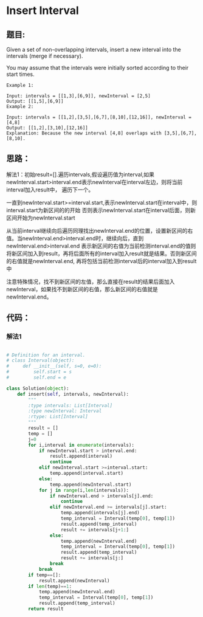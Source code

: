# Insert Interval

## 题目:

Given a set of non-overlapping intervals, insert a new interval into the intervals (merge if necessary).

You may assume that the intervals were initially sorted according to their start times.

```
Example 1:

Input: intervals = [[1,3],[6,9]], newInterval = [2,5]
Output: [[1,5],[6,9]]
Example 2:

Input: intervals = [[1,2],[3,5],[6,7],[8,10],[12,16]], newInterval = [4,8]
Output: [[1,2],[3,10],[12,16]]
Explanation: Because the new interval [4,8] overlaps with [3,5],[6,7],[8,10].
```

## 思路：
  
  解法1：初始result=[].遍历intervals,假设遍历值为interval,如果newInterval.start>interval.end表示newInterval在interval左边，则将当前interval加入result中，
  遍历下一个。
  
  一直到newInterval.start>=interval.start,表示newInterval.start在interval中，则interval.start为新区间的的开始
  否则表示newInterval.start在interval后面，则新区间开始为newInterval.start
  
  从当前interval继续向后遍历同理找出newInterval.end的位置，设置新区间的右值。当newInterval.end>interval.end时，继续向后，直到newInterval.end>interval.end
  表示新区间的右值为当前检测interval.end的值则将新区间加入到result，再将后面所有的interval加入result就是结果。否则新区间的右值就是newInterval.end,
  再将包括当前检测interval后的interval加入到result中
  
  注意特殊情况，找不到新区间的左值，那么直接在result的结果后面加入newInterval，如果找不到新区间的右值，那么新区间的右值就是newInterval.end。
  
## 代码：

### 解法1
```python

# Definition for an interval.
# class Interval(object):
#     def __init__(self, s=0, e=0):
#         self.start = s
#         self.end = e

class Solution(object):
    def insert(self, intervals, newInterval):
        """
        :type intervals: List[Interval]
        :type newInterval: Interval
        :rtype: List[Interval]
        """
        result = []
        temp = []
        j=0
        for i,interval in enumerate(intervals):
            if newInterval.start > interval.end:
                result.append(interval)
                continue
            elif newInterval.start >=interval.start:
                temp.append(interval.start)
            else:
                temp.append(newInterval.start)
            for j in range(i,len(intervals)):
                if newInterval.end > intervals[j].end:
                    continue
                elif newInterval.end >= intervals[j].start:
                    temp.append(intervals[j].end)
                    temp_interval = Interval(temp[0], temp[1])
                    result.append(temp_interval)
                    result += intervals[j+1:]
                else:
                    temp.append(newInterval.end)
                    temp_interval = Interval(temp[0], temp[1])
                    result.append(temp_interval)
                    result += intervals[j:]
                break
            break
        if temp==[]:
            result.append(newInterval)
        if len(temp)==1:
            temp.append(newInterval.end)
            temp_interval = Interval(temp[0], temp[1])
            result.append(temp_interval)
        return result
       
```
